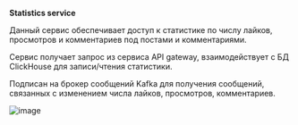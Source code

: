 **Statistics service**

Данный сервис обеспечивает доступ к статистике по числу лайков, просмотров и комментариев под постами и комментариями.

Сервис получает запрос из сервиса API gateway, взаимодействует с БД ClickHouse для записи/чтения статистики.

Подписан на брокер сообщений Kafka для получения сообщений, связанных с изменением числа лайков, просмотров, комментариев.

![image](https://github.com/user-attachments/assets/8cdd992f-824d-4f31-ad0a-1ab3428d797c)
